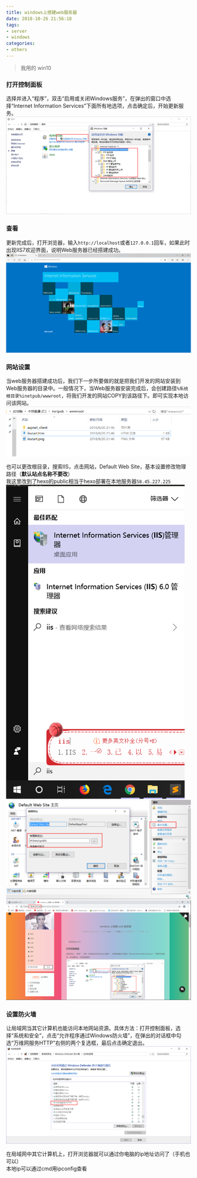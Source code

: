 ```yaml
---
title: windows上搭建web服务器
date: 2018-10-26 21:56:18
tags:
- server
- windows
categories:
- others
---
```


> 我用的 win10

### 打开控制面板
选择并进入“程序”，双击“启用或关闭Windows服务”，在弹出的窗口中选择“Internet Information Services”下面所有地选项，点击确定后，开始更新服务。  
![](images/1.png)

### 查看
更新完成后，打开浏览器，输入`http://localhost`或者`127.0.0.1`回车，如果此时出现IIS7欢迎界面，说明Web服务器已经搭建成功。   
![](images/2.png)

### 网站设置
当web服务器搭建成功后，我们下一步所要做的就是把我们开发的网站安装到Web服务器的目录中。一般情况下，当Web服务器安装完成后，会创建路径`%系统根目录%inetpub/wwwroot`，将我们开发的网站COPY到该路径下。即可实现本地访问该网站。  
![](images/3.png)

也可以更改根目录，搜索IIS，点击网站，Default Web Site，基本设置修改物理路径（**默认站点名称不要改**）  
我这里改到了hexo的public相当于hexo部署在本地服务器`58.45.227.225`  
![](images/5.png)
![](images/6.png)
![](images/7.png)
### 设置防火墙
让局域网当其它计算机也能访问本地网站资源。具体方法：打开控制面板，选择“系统和安全”，点击“允许程序通过Windows防火墙”，在弹出的对话框中勾选“万维网服务HTTP”右侧的两个复选框，最后点击确定退出。  
![](images/4.png)

在局域网中其它计算机上，打开浏览器就可以通过你电脑的ip地址访问了（手机也可以）  
本地ip可以通过cmd用ipconfig查看